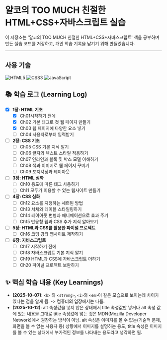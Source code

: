 # 얄코의 TOO MUCH 친절한 HTML+CSS+자바스크립트 실습

이 저장소는 '얄코의 TOO MUCH 친절한 HTML+CSS+자바스크립트' 책을 공부하며 만든 실습 코드를 저장하고, 개인 학습 기록을 남기기 위해 만들었습니다.

---

## 사용 기술

![HTML5](https://img.shields.io/badge/-HTML5-E34F26?style=flat&logo=html5&logoColor=white)
![CSS3](https://img.shields.io/badge/-CSS3-1572B6?style=flat&logo=css3&logoColor=white)
![JavaScript](https://img.shields.io/badge/-JavaScript-F7DF1E?style=flat&logo=javascript&logoColor=white)

## 📚 학습 로그 (Learning Log)

- [x] **1장: HTML 기초**
  - [x] Ch01시작하기 전에
  - [x] Ch02 기본 태그로 첫 웹 페이지 만들기
  - [x] Ch03 웹 페이지에 다양한 요소 넣기
  - [ ] Ch04 사용자로부터 입력받기
- [ ] **2장: CSS 기초**
  - [ ] Ch05 CSS 기본 지식 알기
  - [ ] Ch06 글자와 텍스트 스타일 적용하기
  - [ ] Ch07 인라인과 블록 및 박스 모델 이해하기
  - [ ] Ch08 색과 이미지로 웹 페이지 꾸미기
  - [ ] Ch09 포지셔닝과 레이아웃
- [ ] **3장: HTML 심화**
  - [ ] Ch10 용도에 따른 태그 사용하기
  - [ ] Ch11 모두가 이용할 수 있는 웹사이트 만들기
- [ ] **4장: CSS 심화**
  - [ ] Ch12 요소를 지정하는 세련된 방법
  - [ ] Ch13 서체와 테이블 스타일링하기
  - [ ] Ch14 레이아웃 변형과 애니메이션으로 효과 주기
  - [ ] Ch15 반응형 웹과 CSS 추가 지식 알아보기
- [ ] **5장: HTML과 CSS를 활용한 파이널 프로젝트**
  - [ ] Ch16 코딩 강좌 웹사이트 제작하기
- [ ] **6장: 자바스크립트**
  - [ ] Ch17 시작하기 전에
  - [ ] Ch18 자바스크립트 기본 지식 알기
  - [ ] Ch19 HTML과 CSS에 자바스크립트 더하기
  - [ ] Ch20 파이널 프로젝트 보완하기

## ✨ 핵심 학습 내용 (Key Learnings)

- **(2025-10-07)**: `<b>` 와 `<strong>`, `<i>`와 `<em>`이 같은 모습으로 보이는데 차이가 있다는 점을 알게 됨. -> 컴퓨터의 입장에서는 다름.
- **(2025-10-12)**: alt 속성값을 넣지 않은 상태에서 title 속성값만 넣거나 alt 속성 값에 있는 내용을 그대로 title 속성값에 넣는 것은 MDN(Mozilla Developer Network)에서 권장하는 방식이 아님.
  alt 속성은 이미지를 볼 수 없는(기술적 문제, 화면을 볼 수 없는 사용자 등) 상황에서 이미지를 설명하는 용도, title 속성은 이미지를 볼 수 있는 상태에서 부가적인 정보를 나타내는 용도라고 생각하면 됨.
